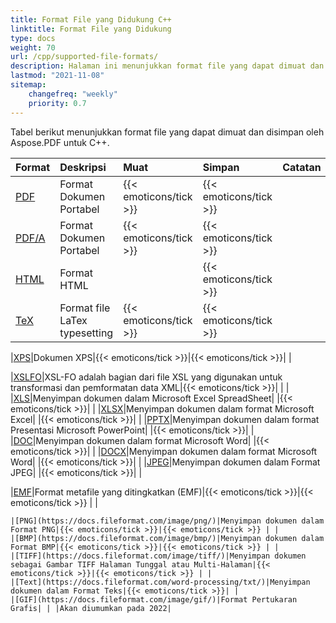 ```yaml
---
title: Format File yang Didukung C++
linktitle: Format File yang Didukung
type: docs
weight: 70
url: /cpp/supported-file-formats/
description: Halaman ini menunjukkan format file yang dapat dimuat dan disimpan oleh Aspose.PDF untuk C++.
lastmod: "2021-11-08"
sitemap:
    changefreq: "weekly"
    priority: 0.7
---
```


Tabel berikut menunjukkan format file yang dapat dimuat dan disimpan oleh Aspose.PDF untuk C++.

|**Format**|**Deskripsi**|**Muat**|**Simpan**|**Catatan**|
| :- | :- | :- | :- | :- |
|[PDF](https://docs.fileformat.com/pdf/)|Format Dokumen Portabel|{{< emoticons/tick >}}|{{< emoticons/tick >}} | |
|[PDF/A](https://docs.fileformat.com/pdf/a/)|Format Dokumen Portabel|{{< emoticons/tick >}}|{{< emoticons/tick >}} | |
|[HTML](https://docs.fileformat.com/web/html/)|Format HTML| |{{< emoticons/tick >}}| |
|[TeX](https://docs.fileformat.com/page-description-language/tex/)|Format file LaTex typesetting|{{< emoticons/tick >}}|{{< emoticons/tick >}}| |

|[XPS](https://docs.fileformat.com/page-description-language/xps/)|Dokumen XPS|{{< emoticons/tick >}}|{{< emoticons/tick >}}| |

|[XSLFO](https://docs.fileformat.com/page-description-language/xslfo/)|XSL-FO adalah bagian dari file XSL yang digunakan untuk transformasi dan pemformatan data XML|{{< emoticons/tick >}}| | |
|[XLS](https://docs.fileformat.com/spreadsheet/xls/)|Menyimpan dokumen dalam Microsoft Excel SpreadSheet| |{{< emoticons/tick >}}| |
|[XLSX](https://docs.fileformat.com/spreadsheet/xlsx/)|Menyimpan dokumen dalam format Microsoft Excel| |{{< emoticons/tick >}}| |
|[PPTX](https://docs.fileformat.com/presentation/pptx/)|Menyimpan dokumen dalam format Presentasi Microsoft PowerPoint| |{{< emoticons/tick >}}| |
|[DOC](https://docs.fileformat.com/word-processing/doc/)|Menyimpan dokumen dalam format Microsoft Word| |{{< emoticons/tick >}}| |
|[DOCX](https://docs.fileformat.com/word-processing/docx/)|Menyimpan dokumen dalam format Microsoft Word| |{{< emoticons/tick >}}| |
|[JPEG](https://docs.fileformat.com/image/jpeg/)|Menyimpan dokumen dalam Format JPEG| |{{< emoticons/tick >}}| |

|[EMF](https://docs.fileformat.com/image/emf/)|Format metafile yang ditingkatkan (EMF)|{{< emoticons/tick >}}|{{< emoticons/tick >}} | |
```
|[PNG](https://docs.fileformat.com/image/png/)|Menyimpan dokumen dalam Format PNG|{{< emoticons/tick >}}|{{< emoticons/tick >}} | |
|[BMP](https://docs.fileformat.com/image/bmp/)|Menyimpan dokumen dalam Format BMP|{{< emoticons/tick >}}|{{< emoticons/tick >}} | |
|[TIFF](https://docs.fileformat.com/image/tiff/)|Menyimpan dokumen sebagai Gambar TIFF Halaman Tunggal atau Multi-Halaman|{{< emoticons/tick >}}|{{< emoticons/tick >}} | |
|[Text](https://docs.fileformat.com/word-processing/txt/)|Menyimpan dokumen dalam Format Teks|{{< emoticons/tick >}}| |
|[GIF](https://docs.fileformat.com/image/gif/)|Format Pertukaran Grafis| | |Akan diumumkan pada 2022|